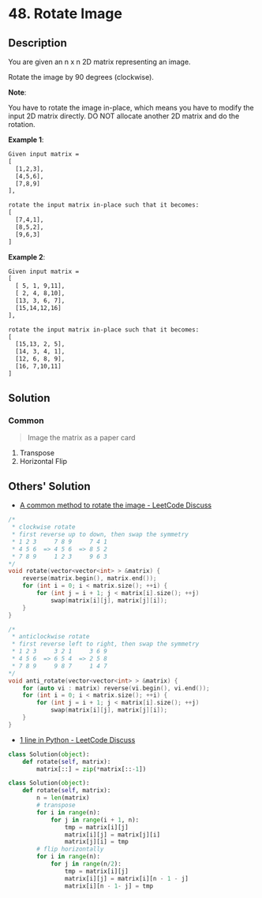# 48. Rotate Image

## Description

You are given an n x n 2D matrix representing an image.

Rotate the image by 90 degrees (clockwise).

**Note**:

You have to rotate the image in-place, which means you have to modify the input 2D matrix directly. DO NOT allocate another 2D matrix and do the rotation.

**Example 1**:

```txt
Given input matrix =
[
  [1,2,3],
  [4,5,6],
  [7,8,9]
],

rotate the input matrix in-place such that it becomes:
[
  [7,4,1],
  [8,5,2],
  [9,6,3]
]
```

**Example 2**:

```txt
Given input matrix =
[
  [ 5, 1, 9,11],
  [ 2, 4, 8,10],
  [13, 3, 6, 7],
  [15,14,12,16]
],

rotate the input matrix in-place such that it becomes:
[
  [15,13, 2, 5],
  [14, 3, 4, 1],
  [12, 6, 8, 9],
  [16, 7,10,11]
]
```

## Solution

### Common

> Image the matrix as a paper card

1. Transpose
2. Horizontal Flip

## Others' Solution

* [A common method to rotate the image - LeetCode Discuss](https://leetcode.com/problems/rotate-image/discuss/18872/A-common-method-to-rotate-the-image)

```cpp
/*
 * clockwise rotate
 * first reverse up to down, then swap the symmetry
 * 1 2 3     7 8 9     7 4 1
 * 4 5 6  => 4 5 6  => 8 5 2
 * 7 8 9     1 2 3     9 6 3
*/
void rotate(vector<vector<int> > &matrix) {
    reverse(matrix.begin(), matrix.end());
    for (int i = 0; i < matrix.size(); ++i) {
        for (int j = i + 1; j < matrix[i].size(); ++j)
            swap(matrix[i][j], matrix[j][i]);
    }
}

/*
 * anticlockwise rotate
 * first reverse left to right, then swap the symmetry
 * 1 2 3     3 2 1     3 6 9
 * 4 5 6  => 6 5 4  => 2 5 8
 * 7 8 9     9 8 7     1 4 7
*/
void anti_rotate(vector<vector<int> > &matrix) {
    for (auto vi : matrix) reverse(vi.begin(), vi.end());
    for (int i = 0; i < matrix.size(); ++i) {
        for (int j = i + 1; j < matrix[i].size(); ++j)
            swap(matrix[i][j], matrix[j][i]);
    }
}
```

* [1 line in Python - LeetCode Discuss](https://leetcode.com/problems/rotate-image/discuss/18888/1-line-in-Python)

```py
class Solution(object):
    def rotate(self, matrix):
        matrix[::] = zip(*matrix[::-1])
```

```py
class Solution(object):
    def rotate(self, matrix):
        n = len(matrix)
        # transpose
        for i in range(n):
            for j in range(i + 1, n):
                tmp = matrix[i][j]
                matrix[i][j] = matrix[j][i]
                matrix[j][i] = tmp
        # flip horizontally
        for i in range(n):
            for j in range(n/2):
                tmp = matrix[i][j]
                matrix[i][j] = matrix[i][n - 1 - j]
                matrix[i][n - 1- j] = tmp
```
